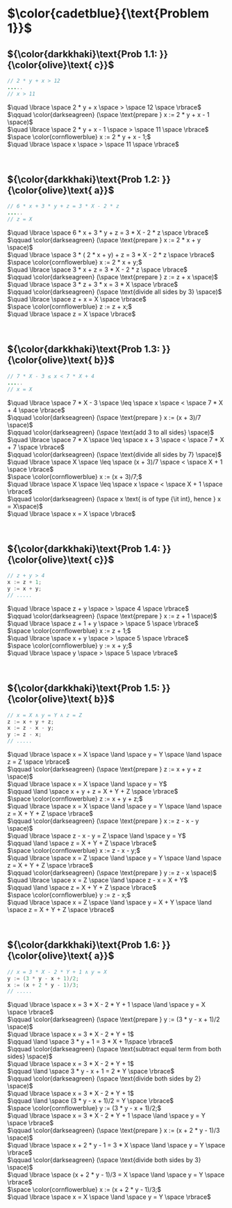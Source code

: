 # $\color{cadetblue}{\text{Problem 1}}$

## ${\color{darkkhaki}\text{Prob 1.1: }}{\color{olive}\text{ c}}$

```java
// 2 * y + x > 12
.....
// x > 11
```

$\quad \lbrace \space 2 * y + x \space > \space 12  \space \rbrace$  
$\qquad \color{darkseagreen} (\space \text{prepare } x := 2 * y + x - 1 \space)$  
$\quad \lbrace \space 2 * y + x - 1 \space > \space 11 \space \rbrace$  
$\space \color{cornflowerblue} x := 2 * y + x - 1;$  
$\quad \lbrace \space x \space > \space 11 \space \rbrace$  

&nbsp;

## ${\color{darkkhaki}\text{Prob 1.2: }}{\color{olive}\text{ a}}$

```java
// 6 * x + 3 * y + z = 3 * X - 2 * z
.....
// z = X
```

$\quad \lbrace \space 6 * x + 3 * y + z = 3 * X - 2 * z \space \rbrace$  
$\qquad \color{darkseagreen} (\space \text{prepare } x := 2 * x + y \space)$  
$\quad \lbrace \space 3 * ( 2 * x + y) + z = 3 * X - 2 * z \space \rbrace$  
$\space \color{cornflowerblue} x := 2 * x + y;$  
$\quad \lbrace \space 3 * x + z = 3 * X - 2 * z \space \rbrace$  
$\qquad \color{darkseagreen} (\space \text{prepare } z := z + x \space)$  
$\quad \lbrace \space 3 * z + 3 * x = 3 * X \space \rbrace$  
$\qquad \color{darkseagreen} (\space \text{divide all sides by 3} \space)$  
$\quad \lbrace \space z + x = X \space \rbrace$  
$\space \color{cornflowerblue} z := z + x;$  
$\quad \lbrace \space z = X \space \rbrace$

&nbsp;

## ${\color{darkkhaki}\text{Prob 1.3: }}{\color{olive}\text{ b}}$

```java
// 7 * X - 3 ≤ x < 7 * X + 4
.....
// x = X
```

$\quad \lbrace \space 7 * X - 3 \space \leq \space x \space < \space 7 * X + 4  \space \rbrace$  
$\qquad \color{darkseagreen} (\space \text{prepare } x := (x + 3)/7 \space)$  
$\qquad \color{darkseagreen} (\space \text{add 3 to all sides} \space)$  
$\quad \lbrace \space 7 * X \space \leq \space x + 3 \space < \space 7 * X + 7  \space \rbrace$  
$\qquad \color{darkseagreen} (\space \text{divide all sides by 7} \space)$  
$\quad \lbrace \space X \space \leq \space (x + 3)/7 \space < \space X + 1  \space \rbrace$  
$\space \color{cornflowerblue} x := (x + 3)/7;$  
$\quad \lbrace \space X \space \leq \space x \space < \space X + 1  \space \rbrace$  
$\qquad \color{darkseagreen} (\space x \text{ is of type {\it int}, hence } x = X\space)$  
$\quad \lbrace \space x = X \space \rbrace$  

&nbsp;

## ${\color{darkkhaki}\text{Prob 1.4: }}{\color{olive}\text{ c}}$

```java
// z + y > 4
x := z + 1; 
y := x + y;
// .....
```

$\quad \lbrace \space z + y \space > \space 4  \space \rbrace$  
$\qquad \color{darkseagreen} (\space \text{prepare } x := z + 1 \space)$  
$\quad \lbrace \space z + 1 + y \space > \space 5  \space \rbrace$  
$\space \color{cornflowerblue} x := z + 1;$  
$\quad \lbrace \space x + y \space > \space 5  \space \rbrace$  
$\space \color{cornflowerblue} y := x + y;$  
$\quad \lbrace \space y \space > \space 5  \space \rbrace$  

&nbsp;

## ${\color{darkkhaki}\text{Prob 1.5: }}{\color{olive}\text{ b}}$

```java
// x = X ∧ y = Y ∧ z = Z
z := x + y + z; 
x := z - x - y; 
y := z - x;
// .....
```

$\quad \lbrace \space x = X \space \land \space y = Y \space \land \space z = Z \space \rbrace$  
$\qquad \color{darkseagreen} (\space \text{prepare } z := x + y + z \space)$  
$\quad \lbrace \space x = X \space \land \space y = Y$  
$\qquad \land \space x + y + z = X + Y + Z \space \rbrace$  
$\space \color{cornflowerblue} z := x + y + z;$  
$\quad \lbrace \space x = X \space \land \space y = Y \space \land \space z = X + Y + Z \space \rbrace$  
$\qquad \color{darkseagreen} (\space \text{prepare } x := z - x - y \space)$  
$\quad \lbrace \space z - x - y = Z \space \land \space y = Y$  
$\qquad \land \space z = X + Y + Z \space \rbrace$  
$\space \color{cornflowerblue} x := z - x - y;$  
$\quad \lbrace \space x = Z \space \land \space y = Y \space \land \space z = X + Y + Z \space \rbrace$  
$\qquad \color{darkseagreen} (\space \text{prepare } y := z - x \space)$  
$\quad \lbrace \space x = Z \space \land \space z - x = X + Y$  
$\qquad \land \space z = X + Y + Z \space \rbrace$  
$\space \color{cornflowerblue} y := z - x;$  
$\quad \lbrace \space x = Z \space \land \space y = X + Y \space \land \space z = X + Y + Z \space \rbrace$  

&nbsp;

## ${\color{darkkhaki}\text{Prob 1.6: }}{\color{olive}\text{ a}}$

```java
// x = 3 * X - 2 * Y + 1 ∧ y = X
y := (3 * y - x + 1)/2; 
x := (x + 2 * y - 1)/3; 
// .....
```

$\quad \lbrace \space x = 3 * X - 2 * Y + 1 \space \land \space y = X \space \rbrace$  
$\qquad \color{darkseagreen} (\space \text{prepare } y := (3 * y - x + 1)/2 \space)$  
$\quad \lbrace \space x = 3 * X - 2 * Y + 1$  
$\qquad \land \space 3 * y + 1 = 3 * X + 1\space \rbrace$  
$\qquad \color{darkseagreen} (\space \text{subtract equal term from both sides} \space)$  
$\quad \lbrace \space x = 3 * X - 2 * Y + 1$  
$\qquad \land \space 3 * y - x + 1 = 2 * Y \space \rbrace$  
$\qquad \color{darkseagreen} (\space \text{divide both sides by 2} \space)$  
$\quad \lbrace \space x = 3 * X - 2 * Y + 1$  
$\qquad \land \space (3 * y - x + 1)/2 = Y \space \rbrace$  
$\space \color{cornflowerblue} y := (3 * y - x + 1)/2;$  
$\quad \lbrace \space x = 3 * X - 2 * Y + 1 \space \land \space y = Y \space \rbrace$  
$\qquad \color{darkseagreen} (\space \text{prepare } x := (x + 2 * y - 1)/3 \space)$  
$\quad \lbrace \space x + 2 * y - 1 = 3 * X \space \land \space y = Y \space \rbrace$  
$\qquad \color{darkseagreen} (\space \text{divide both sides by 3} \space)$  
$\quad \lbrace \space (x + 2 * y - 1)/3 = X \space \land \space y = Y \space \rbrace$  
$\space \color{cornflowerblue} x := (x + 2 * y - 1)/3;$  
$\quad \lbrace \space x = X \space \land \space y = Y \space \rbrace$  

&nbsp;
